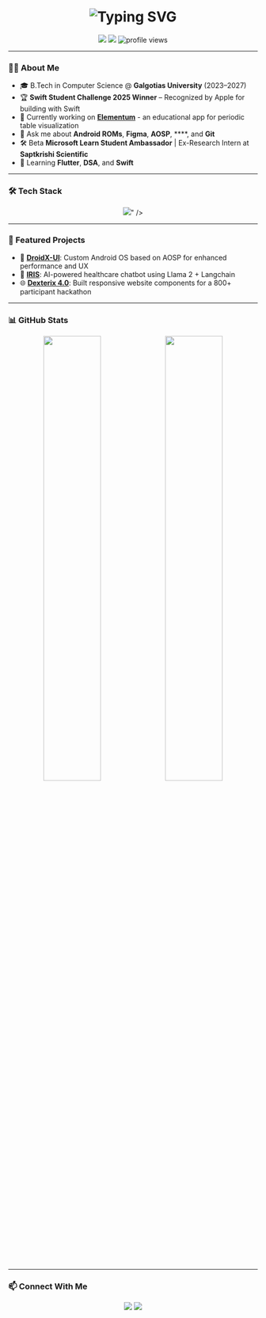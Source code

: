 <!-- Typing Animation Title -->
<h1 align="center">
  <img src="https://readme-typing-svg.demolab.com?font=Fira+Code&size=28&pause=1000&center=true&vCenter=true&multiline=true&width=800&height=80&lines=Hi+I'm+Nalinish+Ranjan;Android+Developer+%7C+Open+Source+Enthusiast" alt="Typing SVG" />
</h1>

<p align="center">
  <a href="https://linkedin.com/in/nranjan17"><img src="https://img.shields.io/badge/LinkedIn-nranjan17-blue?style=flat&logo=linkedin" /></a>
  <a href="mailto:nalinishranjan05@gmail.com"><img src="https://img.shields.io/badge/Email-nalinishranjan05@gmail.com-red?style=flat&logo=gmail" /></a>
  <img src="https://komarev.com/ghpvc/?username=NRanjan-17&style=flat-square&color=blue" alt="profile views" />
</p>

---

### 👨‍💻 About Me

- 🎓 B.Tech in Computer Science @ **Galgotias University** (2023–2027)
- 🏆 **Swift Student Challenge 2025 Winner** – Recognized by Apple for building with Swift
- 🔭 Currently working on **[Elementum](https://github.com/NRanjan-17/Elementum.git)** - an educational app for periodic table visualization
- 💬 Ask me about **Android ROMs**, **Figma**, **AOSP**, ****, and **Git**
- 🛠️ Beta **Microsoft Learn Student Ambassador** | Ex-Research Intern at **Saptkrishi Scientific**
- 🌱 Learning **Flutter**, **DSA**, and **Swift**

---

### 🛠 Tech Stack

<p align="center">
  <img src="https://skillicons.dev/icons?i=androidstudio,java,python,git,github,mysql,linux,figma" />" />
</p>

---

### 🚀 Featured Projects

- 📱 **[DroidX-UI](https://github.com/DroidX-UI/)**: Custom Android OS based on AOSP for enhanced performance and UX  
- 🤖 **[IRIS](https://github.com/NRanjan-17/IRIS)**: AI-powered healthcare chatbot using Llama 2 + Langchain  
- 🌐 **[Dexterix 4.0](https://github.com/technojam/4.0)**: Built responsive website components for a 800+ participant hackathon

---

### 📊 GitHub Stats

<p align="center">
  <img src="https://github-readme-stats.vercel.app/api?username=NRanjan-17&show_icons=true&theme=tokyonight&hide_border=true" width="48%" />
  <img src="https://github-readme-streak-stats.herokuapp.com/?user=NRanjan-17&theme=tokyonight&hide_border=true" width="48%" />
</p>

---

### 📫 Connect With Me

<p align="center">
  <a href="https://linkedin.com/in/nranjan17"><img src="https://img.shields.io/badge/LinkedIn-nranjan17-blue?style=for-the-badge&logo=linkedin" /></a>
  <a href="mailto:nalinishranjan05@gmail.com"><img src="https://img.shields.io/badge/Gmail-nalinishranjan05@gmail.com-red?style=for-the-badge&logo=gmail" /></a>
</p>
